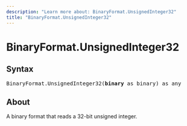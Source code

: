 ```yaml
---
description: "Learn more about: BinaryFormat.UnsignedInteger32"
title: "BinaryFormat.UnsignedInteger32"
---
```

# BinaryFormat.UnsignedInteger32

## Syntax

<pre>
BinaryFormat.UnsignedInteger32(<b>binary</b> as binary) as any
</pre>

## About

A binary format that reads a 32-bit unsigned integer.
